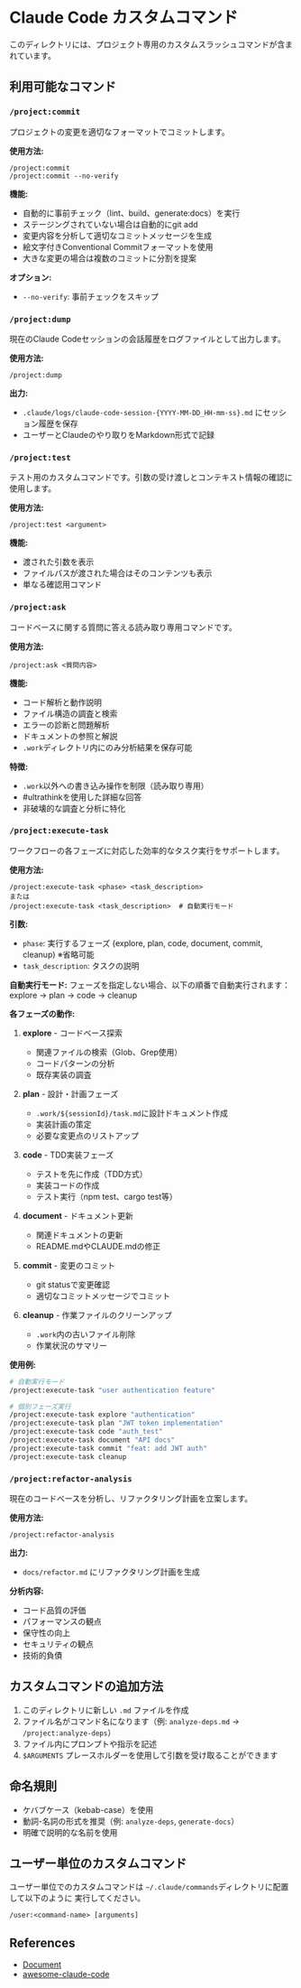 # Claude Code カスタムコマンド

このディレクトリには、プロジェクト専用のカスタムスラッシュコマンドが含まれています。

## 利用可能なコマンド

### `/project:commit`
プロジェクトの変更を適切なフォーマットでコミットします。

**使用方法:**
```
/project:commit
/project:commit --no-verify
```

**機能:**
- 自動的に事前チェック（lint、build、generate:docs）を実行
- ステージングされていない場合は自動的にgit add
- 変更内容を分析して適切なコミットメッセージを生成
- 絵文字付きConventional Commitフォーマットを使用
- 大きな変更の場合は複数のコミットに分割を提案

**オプション:**
- `--no-verify`: 事前チェックをスキップ

### `/project:dump`
現在のClaude Codeセッションの会話履歴をログファイルとして出力します。

**使用方法:**
```
/project:dump
```

**出力:**
- `.claude/logs/claude-code-session-{YYYY-MM-DD_HH-mm-ss}.md` にセッション履歴を保存
- ユーザーとClaudeのやり取りをMarkdown形式で記録

### `/project:test`
テスト用のカスタムコマンドです。引数の受け渡しとコンテキスト情報の確認に使用します。

**使用方法:**
```
/project:test <argument>
```

**機能:**
- 渡された引数を表示
- ファイルパスが渡された場合はそのコンテンツも表示
- 単なる確認用コマンド

### `/project:ask`
コードベースに関する質問に答える読み取り専用コマンドです。

**使用方法:**
```
/project:ask <質問内容>
```

**機能:**
- コード解析と動作説明
- ファイル構造の調査と検索
- エラーの診断と問題解析
- ドキュメントの参照と解説
- `.work`ディレクトリ内にのみ分析結果を保存可能

**特徴:**
- `.work`以外への書き込み操作を制限（読み取り専用）
- #ultrathinkを使用した詳細な回答
- 非破壊的な調査と分析に特化

### `/project:execute-task`
ワークフローの各フェーズに対応した効率的なタスク実行をサポートします。

**使用方法:**
```
/project:execute-task <phase> <task_description>
または
/project:execute-task <task_description>  # 自動実行モード
```

**引数:**
- `phase`: 実行するフェーズ (explore, plan, code, document, commit, cleanup) ※省略可能
- `task_description`: タスクの説明

**自動実行モード:**
フェーズを指定しない場合、以下の順番で自動実行されます：
explore → plan → code → cleanup

**各フェーズの動作:**

1. **explore** - コードベース探索
   - 関連ファイルの検索（Glob、Grep使用）
   - コードパターンの分析
   - 既存実装の調査

2. **plan** - 設計・計画フェーズ
   - `.work/${sessionId}/task.md`に設計ドキュメント作成
   - 実装計画の策定
   - 必要な変更点のリストアップ

3. **code** - TDD実装フェーズ
   - テストを先に作成（TDD方式）
   - 実装コードの作成
   - テスト実行（npm test、cargo test等）

4. **document** - ドキュメント更新
   - 関連ドキュメントの更新
   - README.mdやCLAUDE.mdの修正

5. **commit** - 変更のコミット
   - git statusで変更確認
   - 適切なコミットメッセージでコミット

6. **cleanup** - 作業ファイルのクリーンアップ
   - `.work`内の古いファイル削除
   - 作業状況のサマリー

**使用例:**
```bash
# 自動実行モード
/project:execute-task "user authentication feature"

# 個別フェーズ実行
/project:execute-task explore "authentication"
/project:execute-task plan "JWT token implementation"
/project:execute-task code "auth_test"
/project:execute-task document "API docs"
/project:execute-task commit "feat: add JWT auth"
/project:execute-task cleanup
```

### `/project:refactor-analysis`
現在のコードベースを分析し、リファクタリング計画を立案します。

**使用方法:**
```
/project:refactor-analysis
```

**出力:**
- `docs/refactor.md` にリファクタリング計画を生成

**分析内容:**
- コード品質の評価
- パフォーマンスの観点
- 保守性の向上
- セキュリティの観点
- 技術的負債

## カスタムコマンドの追加方法

1. このディレクトリに新しい `.md` ファイルを作成
2. ファイル名がコマンド名になります（例: `analyze-deps.md` → `/project:analyze-deps`）
3. ファイル内にプロンプトや指示を記述
4. `$ARGUMENTS` プレースホルダーを使用して引数を受け取ることができます

## 命名規則

- ケバブケース（kebab-case）を使用
- 動詞-名詞の形式を推奨（例: `analyze-deps`, `generate-docs`）
- 明確で説明的な名前を使用


## ユーザー単位のカスタムコマンド

ユーザー単位でのカスタムコマンドは
`~/.claude/commands`ディレクトリに配置して以下のように
実行してください。

```
/user:<command-name> [arguments]

```

## References
* [Document](https://docs.anthropic.com/en/docs/claude-code/slash-commands)
* [awesome-claude-code](https://github.com/hesreallyhim/awesome-claude-cod)